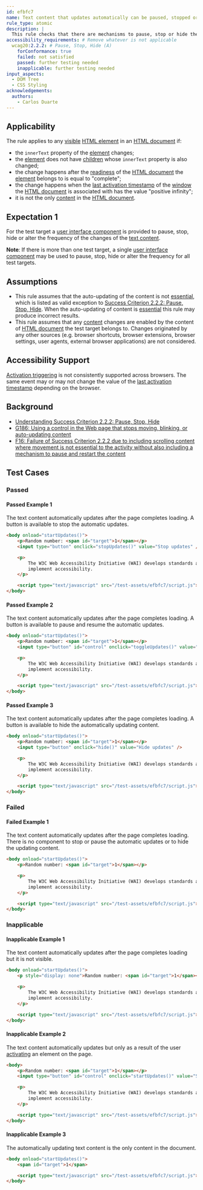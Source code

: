 ```yaml
---
id: efbfc7
name: Text content that updates automatically can be paused, stopped or hidden
rule_type: atomic
description: |
  This rule checks that there are mechanisms to pause, stop or hide the auto-updating of text content.
accessibility_requirements: # Remove whatever is not applicable
  wcag20:2.2.2: # Pause, Stop, Hide (A)
    forConformance: true
    failed: not satisfied
    passed: further testing needed
    inapplicable: further testing needed
input_aspects:
  - DOM Tree
  - CSS Styling
acknowledgements:
  authors:
    - Carlos Duarte
---
```


## Applicability

The rule applies to any [visible][] [HTML element][] in an [HTML document][] if:

- the `innerText` property of the [element][html element] changes;
- the [element][html element] does not have [children][child] whose `innerText` property is also changed;
- the change happens after the [readiness][document readiness] of the [HTML document][] the [element][html element] belongs to is equal to "complete";
- the change happens when the [last activation timestamp][] of the [window][] the [HTML document][] is associated with has the value "positive infinity";
- it is not the only [content][] in the [HTML document][].

## Expectation 1

For the test target a [user interface component][] is provided to pause, stop, hide or alter the frequency of the changes of the [text content][].

**Note**: If there is more than one test target, a single [user interface component][] may be used to pause, stop, hide or alter the frequency for all test targets.

## Assumptions

- This rule assumes that the auto-updating of the content is not [essential][], which is listed as valid exception to [Success Criterion 2.2.2: Pause, Stop, Hide][sc 2.2.2]. When the auto-updating of content is [essential][] this rule may produce incorrect results.
- This rule assumes that any [content][] changes are enabled by the content of [HTML document][] the test target belongs to. Changes originated by any other sources (e.g. browser shortcuts, browser extensions, browser settings, user agents, external browser applications) are not considered.

## Accessibility Support

[Activation triggering](https://html.spec.whatwg.org/#activation-triggering-input-event) is not consistently supported across browsers. The same event may or may not change the value of the [last activation timestamp][] depending on the browser. 

## Background

- [Understanding Success Criterion 2.2.2: Pause, Stop, Hide][sc 2.2.2]
- [G186: Using a control in the Web page that stops moving, blinking, or auto-updating content][g186]
- [F16: Failure of Success Criterion 2.2.2 due to including scrolling content where movement is not essential to the activity without also including a mechanism to pause and restart the content][f16]

## Test Cases

### Passed

#### Passed Example 1

The text content automatically updates after the page completes loading. A button is available to stop the automatic updates.

```html
<body onload="startUpdates()">
	<p>Random number: <span id="target">1</span></p>
	<input type="button" onclick="stopUpdates()" value="Stop updates" />

	<p>
		The W3C Web Accessibility Initiative (WAI) develops standards and support materials to help you understand and
		implement accessibility.
	</p>

	<script type="text/javascript" src="/test-assets/efbfc7/script.js"></script>
</body>
```

#### Passed Example 2

The text content automatically updates after the page completes loading. A button is available to pause and resume the automatic updates.

```html
<body onload="startUpdates()">
	<p>Random number: <span id="target">1</span></p>
	<input type="button" id="control" onclick="toggleUpdates()" value="Pause updates" />

	<p>
		The W3C Web Accessibility Initiative (WAI) develops standards and support materials to help you understand and
		implement accessibility.
	</p>

	<script type="text/javascript" src="/test-assets/efbfc7/script.js"></script>
</body>
```

#### Passed Example 3

The text content automatically updates after the page completes loading. A button is available to hide the automatically updating content.

```html
<body onload="startUpdates()">
	<p>Random number: <span id="target">1</span></p>
	<input type="button" onclick="hide()" value="Hide updates" />

	<p>
		The W3C Web Accessibility Initiative (WAI) develops standards and support materials to help you understand and
		implement accessibility.
	</p>

	<script type="text/javascript" src="/test-assets/efbfc7/script.js"></script>
</body>
```

### Failed

#### Failed Example 1

The text content automatically updates after the page completes loading. There is no component to stop or pause the automatic updates or to hide the updating content.

```html
<body onload="startUpdates()">
	<p>Random number: <span id="target">1</span></p>

	<p>
		The W3C Web Accessibility Initiative (WAI) develops standards and support materials to help you understand and
		implement accessibility.
	</p>

	<script type="text/javascript" src="/test-assets/efbfc7/script.js"></script>
</body>
```

### Inapplicable

#### Inapplicable Example 1

The text content automatically updates after the page completes loading but it is not visible.

```html
<body onload="startUpdates()">
	<p style="display: none">Random number: <span id="target">1</span></p>

	<p>
		The W3C Web Accessibility Initiative (WAI) develops standards and support materials to help you understand and
		implement accessibility.
	</p>

	<script type="text/javascript" src="/test-assets/efbfc7/script.js"></script>
</body>
```

#### Inapplicable Example 2

The text content automatically updates but only as a result of the user [activating][activate] an element on the page.

```html
<body>
	<p>Random number: <span id="target">1</span></p>
	<input type="button" id="control" onclick="startUpdates()" value="Start updates" />

	<p>
		The W3C Web Accessibility Initiative (WAI) develops standards and support materials to help you understand and
		implement accessibility.
	</p>

	<script type="text/javascript" src="/test-assets/efbfc7/script.js"></script>
</body>
```

#### Inapplicable Example 3

The automatically updating text content is the only content in the document.

```html
<body onload="startUpdates()">
	<span id="target">1</span>

	<script type="text/javascript" src="/test-assets/efbfc7/script.js"></script>
</body>
```

[activate]: https://html.spec.whatwg.org/#activation
[child]: https://dom.spec.whatwg.org/#concept-tree-child
[content]: https://www.w3.org/TR/WCAG21/#dfn-content
[document readiness]: https://www.w3.org/TR/html53/dom.html#current-document-readiness
[essential]: https://www.w3.org/WAI/WCAG21/Understanding/pause-stop-hide.html#dfn-essential
[focus]: https://html.spec.whatwg.org/#focus
[f16]: https://www.w3.org/WAI/WCAG21/Techniques/failures/F16
[g186]: https://www.w3.org/WAI/WCAG21/Techniques/general/G186
[html document]: https://dom.spec.whatwg.org/#html-document
[html element]: https://html.spec.whatwg.org/multipage/dom.html#htmlelement
[last activation timestamp]: https://html.spec.whatwg.org/#last-activation-timestamp
[sc 2.2.2]: https://www.w3.org/WAI/WCAG21/Understanding/pause-stop-hide
[text content]: #text-content 'Definition of text content'
[user interface component]: https://www.w3.org/TR/WCAG21/#dfn-user-interface-components
[visible]: #visible 'Definition of visible'
[window]: https://html.spec.whatwg.org/#window